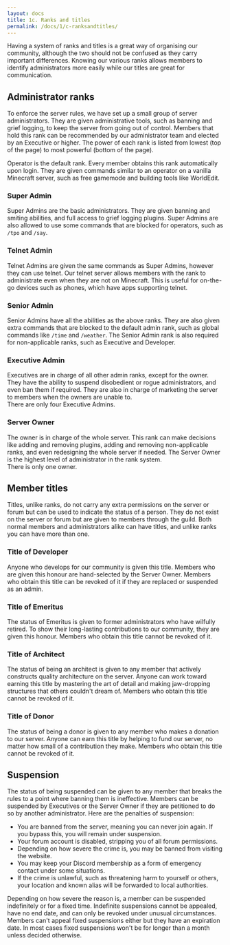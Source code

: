 ```yaml
---
layout: docs
title: 1c. Ranks and titles
permalink: /docs/1/c-ranksandtitles/
---
```

Having a system of ranks and titles is a great way of organising our community, although the two should not be confused as they carry important differences.
Knowing our various ranks allows members to identify administrators more easily while our titles are great for communication.

## Administrator ranks
To enforce the server rules, we have set up a small group of server administrators.
They are given administrative tools, such as banning and grief logging, to keep the server from going out of control.
Members that hold this rank can be recommended by our administrator team and elected by an Executive or higher.
The power of each rank is listed from lowest (top of the page) to most powerful (bottom of the page).

Operator is the default rank.
Every member obtains this rank automatically upon login.
They are given commands similar to an operator on a vanilla Minecraft server, such as free gamemode and building tools like WorldEdit.

### Super Admin
Super Admins are the basic administrators.
They are given banning and smiting abilities, and full access to grief logging plugins.
Super Admins are also allowed to use some commands that are blocked for operators, such as `/tpo` and `/say`.

### Telnet Admin
Telnet Admins are given the same commands as Super Admins, however they can use telnet.
Our telnet server allows members with the rank to administrate even when they are not on Minecraft.
This is useful for on-the-go devices such as phones, which have apps supporting telnet.

### Senior Admin
Senior Admins have all the abilities as the above ranks.
They are also given extra commands that are blocked to the default admin rank, such as global commands like `/time` and `/weather`.
The Senior Admin rank is also required for non-applicable ranks, such as Executive and Developer.

### Executive Admin
Executives are in charge of all other admin ranks, except for the owner.
They have the ability to suspend disobedient or rogue administrators, and even ban them if required.
They are also in charge of marketing the server to members when the owners are unable to.
<br>
There are only four Executive Admins.

### Server Owner
The owner is in charge of the whole server.
This rank can make decisions like adding and removing plugins, adding and removing non-applicable ranks, and even redesigning the whole server if needed.
The Server Owner is the highest level of administrator in the rank system.
<br>
There is only one owner.

## Member titles
Titles, unlike ranks, do not carry any extra permissions on the server or forum but can be used to indicate the status of a person.
They do not exist on the server or forum but are given to members through the guild.
Both normal members and administrators alike can have titles, and unlike ranks you can have more than one.

### Title of Developer
Anyone who develops for our community is given this title.
Members who are given this honour are hand-selected by the Server Owner.
Members who obtain this title can be revoked of it if they are replaced or suspended as an admin.

### Title of Emeritus
The status of Emeritus is given to former administrators who have wilfully retired.
To show their long-lasting contributions to our community, they are given this honour.
Members who obtain this title cannot be revoked of it.

### Title of Architect
The status of being an architect is given to any member that actively constructs quality architecture on the server.
Anyone can work toward earning this title by mastering the art of detail and making jaw-dropping structures that others couldn't dream of.
Members who obtain this title cannot be revoked of it.

### Title of Donor
The status of being a donor is given to any member who makes a donation to our server.
Anyone can earn this title by helping to fund our server, no matter how small of a contribution they make.
Members who obtain this title cannot be revoked of it.

## Suspension
The status of being suspended can be given to any member that breaks the rules to a point where banning them is ineffective.
Members can be suspended by Executives or the Server Owner if they are petitioned to do so by another administrator.
Here are the penalties of suspension:

* You are banned from the server, meaning you can never join again. If you bypass this, you will remain under suspension.
* Your forum account is disabled, stripping you of all forum permissions.
* Depending on how severe the crime is, you may be banned from visiting the website.
* You may keep your Discord membership as a form of emergency contact under some situations.
* If the crime is unlawful, such as threatening harm to yourself or others, your location and known alias will be forwarded to local authorities.

Depending on how severe the reason is, a member can be suspended indefinitely or for a fixed time.
Indefinite suspensions cannot be appealed, have no end date, and can only be revoked under unusual circumstances.
Members can't appeal fixed suspensions either but they have an expiration date.
In most cases fixed suspensions won't be for longer than a month unless decided otherwise.
